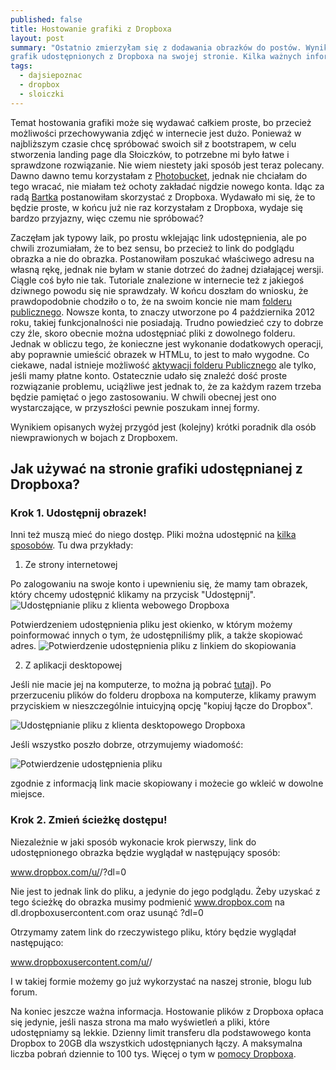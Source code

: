 ```yaml
---
published: false
title: Hostowanie grafiki z Dropboxa
layout: post
summary: "Ostatnio zmierzyłam się z dodawania obrazków do postów. Wynikiem tej przygody jest krótki poradnik o tym, jak korzystać z 
grafik udostępnionych z Dropboxa na swojej stronie. Kilka ważnych informacji, zwłaszcza dla nowych użytkowników."
tags: 
  - dajsiepoznac
  - dropbox
  - sloiczki
---
```


Temat hostowania grafiki może się wydawać całkiem proste, bo przecież możliwości przechowywania zdjęć w internecie jest dużo. Ponieważ 
w najbliższym czasie chcę spróbować swoich sił z bootstrapem, w celu stworzenia landing page dla Słoiczków, to potrzebne mi było łatwe
i sprawdzone rozwiązanie. Nie wiem niestety jaki sposób jest teraz polecany. Dawno dawno temu korzystałam z [Photobucket](http://s5.photobucket.com/), 
jednak nie chciałam do tego wracać, nie miałam też ochoty zakładać nigdzie nowego konta. 
Idąc za radą [Bartka](http://donpiekarz.pl/) postanowiłam skorzystać z Dropboxa. Wydawało mi się, że to będzie proste, w końcu już 
nie raz korzystałam z Dropboxa, wydaje się bardzo przyjazny, więc czemu nie spróbować? 

Zaczęłam jak typowy laik, po prostu wklejając link udostępnienia, ale po chwili zrozumiałam, że to bez sensu, bo przecież to link do 
podglądu obrazka a nie do obrazka. Postanowiłam poszukać właściwego adresu na własną rękę, jednak nie byłam w stanie dotrzeć do żadnej 
działającej wersji. Ciągle coś było nie tak. Tutoriale znalezione w internecie też z jakiegoś dziwnego powodu się nie sprawdzały. 
W końcu doszłam do wniosku, że prawdopodobnie chodziło o to, że na swoim koncie nie mam [folderu publicznego](https://www.dropbox.com/pl/help/16). 
Nowsze konta, to znaczy utworzone po 4 października 2012 roku, takiej funkcjonalności nie posiadają. Trudno powiedzieć czy to dobrze
czy źle, skoro obecnie można udostępniać pliki z dowolnego folderu. Jednak w obliczu tego, że konieczne jest wykonanie dodatkowych 
operacji, aby poprawnie umieścić obrazek w HTMLu, to jest to mało wygodne. Co ciekawe, nadal istnieje możliwość [aktywacji folderu 
Publicznego](https://www.dropbox.com/enable_public_folder) ale tylko, jeśli mamy płatne konto.
Ostatecznie udało się znaleźć dość proste rozwiązanie problemu, uciążliwe jest jednak to, że za każdym razem trzeba będzie pamiętać o 
jego zastosowaniu. W chwili obecnej jest ono wystarczające, w przyszłości pewnie poszukam innej formy.

Wynikiem opisanych wyżej przygód jest (kolejny) krótki poradnik dla osób niewprawionych w bojach z Dropboxem. 

<h2>Jak używać na stronie grafiki udostępnianej z Dropboxa?</h2>

<h3>Krok 1. Udostępnij obrazek!</h3> 

Inni też muszą mieć do niego dostęp. Pliki można udostępnić na [kilka sposobów](https://www.dropbox.com/help/167). Tu dwa przykłady: 

1. Ze strony internetowej

Po zalogowaniu na swoje konto i upewnieniu się, że mamy tam obrazek, który chcemy udostępnić klikamy na przycisk "Udostępnij".
<img src="https://dl.dropboxusercontent.com/s/8je67noj5bhixhw/dropbox_img_3.jpg" alt="Udostępnianie pliku z klienta webowego Dropboxa">

Potwierdzeniem udostępnienia pliku jest okienko, w którym możemy poinformować innych o tym, że udostępniliśmy plik, a także skopiować 
adres.
<img src="https://dl.dropboxusercontent.com/s/gfjf0razfs4d9ew/dropbox_img_4.jpg" alt="Potwierdzenie udostępnienia pliku z linkiem do 
skopiowania">


2. Z aplikacji desktopowej 

Jeśli nie macie jej na komputerze, to można ją pobrać [tutaj](https://www.dropbox.com/downloading)).
Po przerzuceniu plików do folderu dropboxa na komputerze, klikamy prawym przyciskiem w nieszczególnie intuicyjną opcję "kopiuj łącze 
do Dropbox".

<img src="https://dl.dropboxusercontent.com/s/ms8rjz60u4nri5x/dropbox_img_1.jpg" alt="Udostępnianie pliku z klienta desktopowego 
Dropboxa">

Jeśli wszystko poszło dobrze, otrzymujemy wiadomość: 

<img src="https://dl.dropboxusercontent.com/s/kj9jzeq3jgpz97e/dropbox_img_2.jpg" alt="Potwierdzenie udostępnienia pliku">

zgodnie z informacją link macie skopiowany i możecie go wkleić w dowolne miejsce.

<h3>Krok 2. Zmień ścieżkę dostępu!</h3>
Niezależnie w jaki sposób wykonacie krok pierwszy, link do udostępnionego obrazka będzie wyglądał w następujący sposób:

www.dropbox.com/u/<indeks>/<nazwapliku>?dl=0

Nie jest to jednak link do pliku, a jedynie do jego podglądu. Żeby uzyskać z tego ścieżkę do obrazka musimy podmienić www.dropbox.com 
na dl.dropboxusercontent.com oraz usunąć ?dl=0

Otrzymamy zatem link do rzeczywistego pliku, który będzie wyglądał następująco:

www.dropboxusercontent.com/u/<indeks>/<nazwapliku>

I w takiej formie możemy go już wykorzystać na naszej stronie, blogu lub forum.

Na koniec jeszcze ważna informacja.
Hostowanie plików z Dropboxa opłaca się jedynie, jeśli nasza strona ma mało wyświetleń a pliki, które udostępniamy są lekkie. Dzienny 
limit transferu dla podstawowego konta Dropbox to 20GB dla wszystkich udostępnianych łączy. A maksymalna liczba pobrań dziennie to 100 
tys. Więcej o tym w [pomocy Dropboxa](https://www.dropbox.com/help/4204). 
